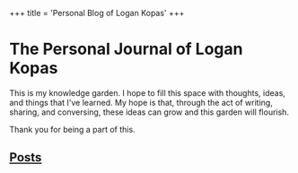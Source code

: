 +++
title = 'Personal Blog of Logan Kopas'
+++
# The Personal Journal of Logan Kopas

This is my knowledge garden.  I hope to fill this space with thoughts, ideas, and things that I've learned. 
My hope is that, through the act of writing, sharing, and conversing, these ideas can grow and this garden will flourish.

Thank you for being a part of this.



## [Posts](/posts/)



